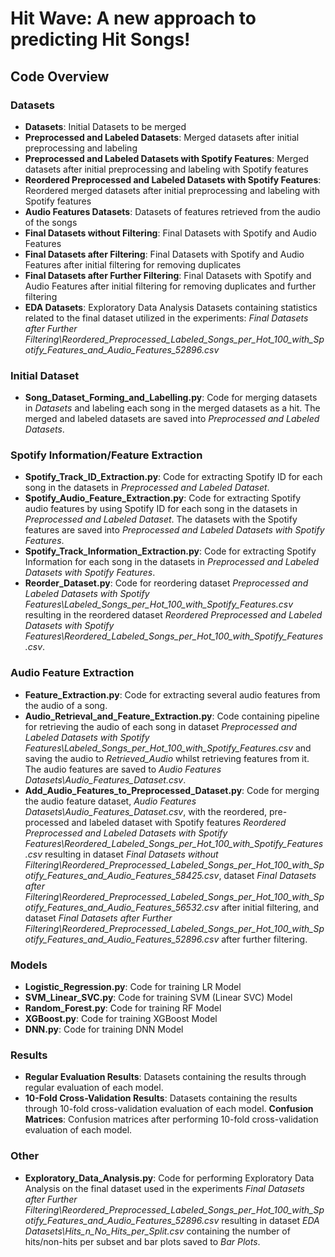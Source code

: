 # Hit Wave: A new approach to predicting Hit Songs!

## Code Overview

### Datasets
* **Datasets**: Initial Datasets to be merged
* **Preprocessed and Labeled Datasets**: Merged datasets after initial preprocessing and labeling
* **Preprocessed and Labeled Datasets with Spotify Features**: Merged datasets after initial preprocessing and labeling with Spotify features
* **Reordered Preprocessed and Labeled Datasets with Spotify Features**: Reordered merged datasets after initial preprocessing and labeling with Spotify features
* **Audio Features Datasets**: Datasets of features retrieved from the audio of the songs
* **Final Datasets without Filtering**: Final Datasets with Spotify and Audio Features
* **Final Datasets after Filtering**: Final Datasets with Spotify and Audio Features after initial filtering for removing duplicates
* **Final Datasets after Further Filtering**: Final Datasets with Spotify and Audio Features after initial filtering for removing duplicates and further filtering
* **EDA Datasets**: Exploratory Data Analysis Datasets containing statistics related to the final dataset utilized in the experiments: *Final Datasets after Further Filtering\Reordered_Preprocessed_Labeled_Songs_per_Hot_100_with_Spotify_Features_and_Audio_Features_52896.csv*

### Initial Dataset 
* **Song_Dataset_Forming_and_Labelling.py**: Code for merging datasets in *Datasets* and labeling each song in the merged datasets as a hit. The merged and labeled datasets are saved into *Preprocessed and Labeled Datasets*.

### Spotify Information/Feature Extraction
* **Spotify_Track_ID_Extraction.py**: Code for extracting Spotify ID for each song in the datasets in *Preprocessed and Labeled Dataset*. 
* **Spotify_Audio_Feature_Extraction.py**: Code for extracting Spotify audio features by using Spotify ID for each song in the datasets in *Preprocessed and Labeled Dataset*. The datasets with the Spotify features are saved into *Preprocessed and Labeled Datasets with Spotify Features*.
* **Spotify_Track_Information_Extraction.py**: Code for extracting Spotify Information for each song in the datasets in *Preprocessed and Labeled Datasets with Spotify Features*. 
* **Reorder_Dataset.py**: Code for reordering dataset *Preprocessed and Labeled Datasets with Spotify Features\Labeled_Songs_per_Hot_100_with_Spotify_Features.csv* resulting in the reordered dataset *Reordered Preprocessed and Labeled Datasets with Spotify Features\Reordered_Labeled_Songs_per_Hot_100_with_Spotify_Features.csv*.

### Audio Feature Extraction
* **Feature_Extraction.py**: Code for extracting several audio features from the audio of a song.
* **Audio_Retrieval_and_Feature_Extraction.py**: Code containing pipeline for retrieving the audio of each song in dataset *Preprocessed and Labeled Datasets with Spotify Features\Labeled_Songs_per_Hot_100_with_Spotify_Features.csv* and saving the audio to *Retrieved_Audio* whilst retrieving features from it. The audio features are saved to *Audio Features Datasets\Audio_Features_Dataset.csv*.
* **Add_Audio_Features_to_Preprocessed_Dataset.py**: Code for merging the audio feature dataset, *Audio Features Datasets\Audio_Features_Dataset.csv*, with the reordered, pre-processed and labeled dataset with Spotify features *Reordered Preprocessed and Labeled Datasets with Spotify Features\Reordered_Labeled_Songs_per_Hot_100_with_Spotify_Features.csv* resulting in dataset *Final Datasets without Filtering\Reordered_Preprocessed_Labeled_Songs_per_Hot_100_with_Spotify_Features_and_Audio_Features_58425.csv*, dataset *Final Datasets after Filtering\Reordered_Preprocessed_Labeled_Songs_per_Hot_100_with_Spotify_Features_and_Audio_Features_56532.csv* after initial filtering, and dataset *Final Datasets after Further Filtering\Reordered_Preprocessed_Labeled_Songs_per_Hot_100_with_Spotify_Features_and_Audio_Features_52896.csv* after further filtering.

### Models
* **Logistic_Regression.py**: Code for training LR Model
* **SVM_Linear_SVC.py**: Code for training SVM (Linear SVC) Model
* **Random_Forest.py**: Code for training RF Model
* **XGBoost.py**: Code for training XGBoost Model
* **DNN.py**: Code for training DNN Model

### Results
* **Regular Evaluation Results**: Datasets containing the results through regular evaluation of each model.
* **10-Fold Cross-Validation Results**: Datasets containing the results through 10-fold cross-validation evaluation of each model.
**Confusion Matrices**: Confusion matrices after performing 10-fold cross-validation evaluation of each model.

### Other
* **Exploratory_Data_Analysis.py**: Code for performing Exploratory Data Analysis on the final dataset used in the experiments *Final Datasets after Further Filtering\Reordered_Preprocessed_Labeled_Songs_per_Hot_100_with_Spotify_Features_and_Audio_Features_52896.csv* resulting in dataset *EDA Datasets\Hits_n_No_Hits_per_Split.csv* containing the number of hits/non-hits per subset and bar plots saved to *Bar Plots*.
